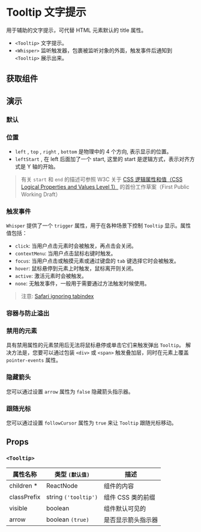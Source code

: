 # Tooltip 文字提示

用于辅助的文字提示，可代替 HTML 元素默认的 title 属性。

- `<Tooltip>` 文字提示。
- `<Whisper>` 监听触发器，包裹被监听对象的外面，触发事件后通知到 `<Tooltip>` 展示出来。

## 获取组件

<!--{include:(components/tooltip/fragments/import.md)}-->

## 演示

### 默认

<!--{include:`basic.md`}-->

### 位置

- `left` , `top` , `right` , `bottom` 是物理中的 4 个方向, 表示显示的位置。
- `leftStart` , 在 left 后面加了一个 start, 这里的 start 是逻辑方式，表示对齐方式是 Y 轴的开始。

> 有关 `start` 和 `end` 的描述可参照 W3C 关于 [CSS 逻辑属性和值（CSS Logical Properties and Values Level 1）](https://www.w3.org/TR/2017/WD-css-logical-1-20170518/) 的首份工作草案（First Public Working Draft）

<!--{include:`placement.md`}-->

### 触发事件

`Whisper` 提供了一个 `trigger` 属性，用于在各种场景下控制 `Tooltip` 显示。属性值包括：

- `click`: 当用户点击元素时会被触发，再点击会关闭。
- `contextMenu`: 当用户点击鼠标右键时触发。
- `focus`: 当用户点击或触摸元素或通过键盘的 `tab` 键选择它时会被触发。
- `hover`: 鼠标悬停到元素上时触发，鼠标离开则关闭。
- `active`: 激活元素时会被触发。
- `none`: 无触发事件，一般用于需要通过方法触发时候使用。

<!--{include:`trigger.md`}-->

> 注意: [Safari ignoring tabindex](https://stackoverflow.com/questions/1848390/safari-ignoring-tabindex)

### 容器与防止溢出

<!--{include:`container.md`}-->

### 禁用的元素

具有禁用属性的元素禁用后无法将鼠标悬停或单击它们来触发弹出 `Tooltip`。 解决方法是，您要可以通过包装 `<div>` 或 `<span>` 触发叠加层，同时在元素上覆盖 `pointer-events` 属性。

<!--{include:`disabled-elements.md`}-->

### 隐藏箭头

您可以通过设置 `arrow` 属性为 `false` 隐藏箭头指示器。

<!--{include:`arrow.md`}-->

### 跟随光标

您可以通过设置 `followCursor` 属性为 `true` 来让 `Tooltip` 跟随光标移动。

<!--{include:`follow-cursor.md`}-->

## Props

<!--{include:(_common/types/placement-all.md)}-->

### `<Tooltip>`

| 属性名称    | 类型 `(默认值)`      | 描述               |
| ----------- | -------------------- | ------------------ |
| children \* | ReactNode            | 组件的内容         |
| classPrefix | string `('tooltip')` | 组件 CSS 类的前缀  |
| visible     | boolean              | 组件默认可见的     |
| arrow       | boolean `(true)`     | 是否显示箭头指示器 |

<!--{include:(components/whisper/zh-CN/props.md)}-->
